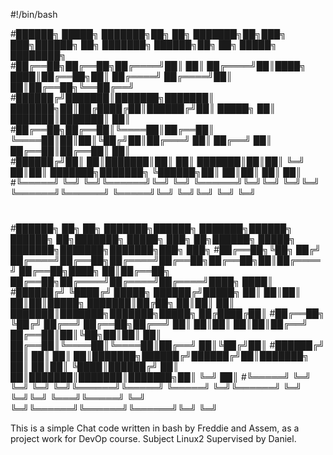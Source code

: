 #!/bin/bash



#██████╗  █████╗ ███████╗██╗  ██╗    ███████╗██╗███╗   ███╗██████╗ ██╗     ███████╗     ██████╗██╗  ██╗ █████╗ ████████╗                              
#██╔══██╗██╔══██╗██╔════╝██║  ██║    ██╔════╝██║████╗ ████║██╔══██╗██║     ██╔════╝    ██╔════╝██║  ██║██╔══██╗╚══██╔══╝                              
#██████╔╝███████║███████╗███████║    ███████╗██║██╔████╔██║██████╔╝██║     █████╗      ██║     ███████║███████║   ██║                                 
#██╔══██╗██╔══██║╚════██║██╔══██║    ╚════██║██║██║╚██╔╝██║██╔═══╝ ██║     ██╔══╝      ██║     ██╔══██║██╔══██║   ██║                                 
#██████╔╝██║  ██║███████║██║  ██║    ███████║██║██║ ╚═╝ ██║██║     ███████╗███████╗    ╚██████╗██║  ██║██║  ██║   ██║                                 
#╚═════╝ ╚═╝  ╚═╝╚══════╝╚═╝  ╚═╝    ╚══════╝╚═╝╚═╝     ╚═╝╚═╝     ╚══════╝╚══════╝     ╚═════╝╚═╝  ╚═╝╚═╝  ╚═╝   ╚═╝                                 
#                                                                                                                                                     
#██████╗ ██╗   ██╗    ███████╗██████╗ ███████╗██████╗ ██████╗ ██╗███████╗     █████╗ ███╗   ██╗██████╗      █████╗ ███████╗███████╗███████╗███╗   ███╗
#██╔══██╗╚██╗ ██╔╝    ██╔════╝██╔══██╗██╔════╝██╔══██╗██╔══██╗██║██╔════╝    ██╔══██╗████╗  ██║██╔══██╗    ██╔══██╗██╔════╝██╔════╝██╔════╝████╗ ████║
#██████╔╝ ╚████╔╝     █████╗  ██████╔╝█████╗  ██║  ██║██║  ██║██║█████╗      ███████║██╔██╗ ██║██║  ██║    ███████║███████╗███████╗█████╗  ██╔████╔██║
#██╔══██╗  ╚██╔╝      ██╔══╝  ██╔══██╗██╔══╝  ██║  ██║██║  ██║██║██╔══╝      ██╔══██║██║╚██╗██║██║  ██║    ██╔══██║╚════██║╚════██║██╔══╝  ██║╚██╔╝██║
#██████╔╝   ██║       ██║     ██║  ██║███████╗██████╔╝██████╔╝██║███████╗    ██║  ██║██║ ╚████║██████╔╝    ██║  ██║███████║███████║███████╗██║ ╚═╝ ██║
#╚═════╝    ╚═╝       ╚═╝     ╚═╝  ╚═╝╚══════╝╚═════╝ ╚═════╝ ╚═╝╚══════╝    ╚═╝  ╚═╝╚═╝  ╚═══╝╚═════╝     ╚═╝  ╚═╝╚══════╝╚══════╝╚══════╝╚═╝     ╚═╝
                                                                                                                                                     


This is a simple Chat code written in bash by Freddie and Assem,
as a project work for DevOp course. Subject Linux2
Supervised by Daniel.

